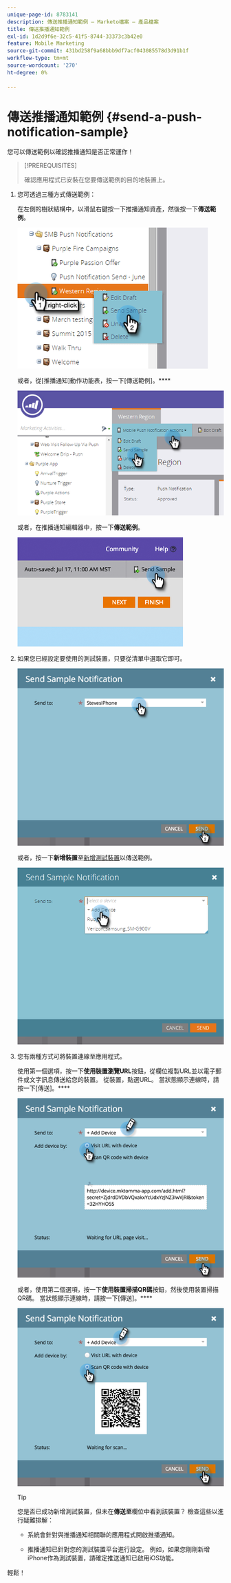 ```yaml
---
unique-page-id: 8783141
description: 傳送推播通知範例 — Marketo檔案 — 產品檔案
title: 傳送推播通知範例
exl-id: 1d2d9f6e-32c5-41f5-8744-33373c3b42e0
feature: Mobile Marketing
source-git-commit: 431bd258f9a68bbb9df7acf043085578d3d91b1f
workflow-type: tm+mt
source-wordcount: '270'
ht-degree: 0%

---
```


# 傳送推播通知範例 {#send-a-push-notification-sample}

您可以傳送範例以確認推播通知是否正常運作！

>[!PREREQUISITES]
>
>確認應用程式已安裝在您要傳送範例的目的地裝置上。

1. 您可透過三種方式傳送範例：

   在左側的樹狀結構中，以滑鼠右鍵按一下推播通知資產，然後按一下&#x200B;**傳送範例**。

   ![](assets/image2015-7-13-11-3a26-3a15.png)

   或者，從[推播通知]動作功能表，按一下[傳送範例]。****

   ![](assets/image2015-7-13-11-3a28-3a37.png)

   或者，在推播通知編輯器中，按一下&#x200B;**傳送範例**。

   ![](assets/image2015-7-20-13-3a29-3a3.png)

1. 如果您已經設定要使用的測試裝置，只要從清單中選取它即可。

   ![](assets/image2015-7-29-8-3a25-3a17.png)

   或者，按一下&#x200B;**新增裝置**&#x200B;至[新增測試裝置](/help/marketo/product-docs/mobile-marketing/push-notifications/adding-a-new-test-device.md)以傳送範例。

   ![](assets/image2015-7-13-11-3a34-3a21.png)

1. 您有兩種方式可將裝置連線至應用程式。

   使用第一個選項，按一下&#x200B;**使用裝置瀏覽URL**&#x200B;按鈕，從欄位複製URL並以電子郵件或文字訊息傳送給您的裝置。 從裝置，點選URL。 當狀態顯示連線時，請按一下[傳送]。****

   ![](assets/image2015-7-29-8-3a29-3a18.png)

   或者，使用第二個選項，按一下&#x200B;**使用裝置掃描QR碼**&#x200B;按鈕，然後使用裝置掃描QR碼。 當狀態顯示連線時，請按一下[傳送]。****

   ![](assets/image2015-7-29-8-3a31-3a20.png)

   >[!TIP]
   >
   >您是否已成功新增測試裝置，但未在&#x200B;**傳送至**&#x200B;欄位中看到該裝置？ 檢查這些以進行疑難排解：
   >
   >* 系統會針對與推播通知相關聯的應用程式開啟推播通知。
   >
   >* 推播通知已針對您的測試裝置平台進行設定。 例如，如果您剛剛新增iPhone作為測試裝置，請確定推送通知已啟用iOS功能。

輕鬆！
